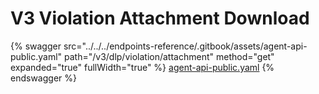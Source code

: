 # V3 Violation Attachment Download

{% swagger src="../../../endpoints-reference/.gitbook/assets/agent-api-public.yaml" path="/v3/dlp/violation/attachment" method="get" expanded="true" fullWidth="true" %}
[agent-api-public.yaml](../../../endpoints-reference/.gitbook/assets/agent-api-public.yaml)
{% endswagger %}
